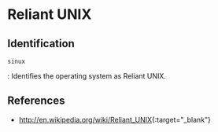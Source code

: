 # Reliant UNIX

## Identification

`sinux`

:   Identifies the operating system as Reliant UNIX.

## References

- <http://en.wikipedia.org/wiki/Reliant_UNIX>{:target="_blank"}
